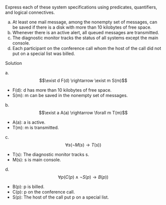 Express each of these system specifications using predicates, quantifiers, and logical connectives.

1. At least one mail message, among the nonempty set of messages, can be saved if there is a disk with more than 10 kilobytes of free space.
2. Whenever there is an active alert, all queued messages are transmitted.
3. The diagnostic monitor tracks the status of all systems except the main console.
4. Each participant on the conference call whom the host of the call did not put on a special list was billed.

Solution

a. $$\exist d F(d) \rightarrow \exist m S(m)$$

+ F(d): d has more than 10 kilobytes of free space.
+ S(m): m can be saved in the nonempty set of messages.

b. $$\exist a A(a) \rightarrow \forall m T(m)$$

+ A(a): a is active.
+ T(m): m is transmitted.

c. $$\forall s (\neg M(s) \rightarrow T(s))$$

+ T(s): The diagnostic monitor tracks s.
+ M(s): s is main console.

d. $$\forall p (C(p) \wedge \neg S(p) \rightarrow B(p))$$

+ B(p): p is billed.
+ C(p): p on the conference call.
+ S(p): The host of the call put p on a special list.

<style type="text/css">
    ol { list-style-type: lower-alpha; }
</style>